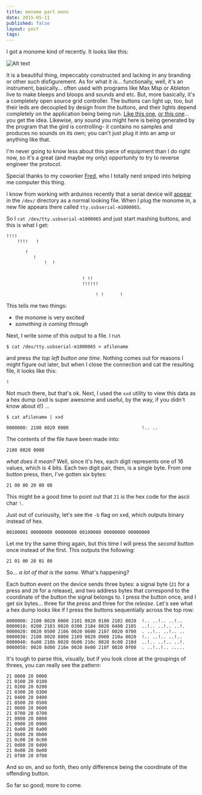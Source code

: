 ```yaml
---
title: monome part mono
date: 2015-05-11
published: false
layout: post
tags:
---
```


I got a monome kind of recently. It looks like this:

![Alt text](https://scontent.cdninstagram.com/hphotos-xfa1/t51.2885-15/11033021_390158761163593_1296814895_n.jpg)

It is a beautiful thing, impeccably constructed and lacking in any branding or other such disfigurement. As for what it _is_... functionally, well, it's an instrument, basically... often used with programs like Max Msp or Ableton live to make bleeps and bloops and sounds and etc. But, more basically, it's a completely open source grid controller. The buttons can light up, too, but their leds are decoupled by design from the buttons, and their lights depend completely on the application being being run. [Like this one](https://vimeo.com/320666), [or this one](https://vimeo.com/119886326)... you get the idea. Likewise, any sound you might here is being generated by the program that the gird is controlling- it contains no samples and produces no sounds on its own; you can't just plug it into an amp or anything like that.

I'm never going to know less about this piece of equipment than I do right now, so it's a great (and maybe my only) opportunity to try to reverse engineer the protocol.

Special thanks to my coworker [Fred](https://twitter.com/phredward), who I totally nerd sniped into helping me computer this thing.

I know from working with arduinos recently that a serial device will [appear](http://en.wikipedia.org/wiki/Device\_file) in the `/dev/` directory as a normal looking file. When I plug the monome in, a new file appears there called `tty.usbserial-m1000065`.

So I `cat /dev/tty.usbserial-m1000065` and just start mashing buttons, and this is what I get:

```
!!!!
    !!!!   !

       !
          !
              !  !


                            ! !!
                            !!!!!!

                                 ! !      !
```

This tells me two things:

* the monome is very excited
* _something is coming through_

Next, I write some of this output to a file. I run

```
$ cat /dev/tty.usbserial-m1000065 > afilename
```
and press _the top left button one time_. Nothing comes out for reasons I might figure out later, but when I close the connection and cat the resulting file, it looks like this:

```
!
```

Not much there, but that's ok. Next, I used the `xxd` utility to view this data as a hex dump (xxd is super awesome and useful, by the way, if you didn't know about it!) ...

```
$ cat afilename | xxd

0000000: 2100 0020 0000                           !.. ..
```

The contents of the file have been made into:

```
2100 0020 0000
```

_what does it mean?_ Well, since it's hex, each digit represents one of 16 values, which is 4 bits. Each two digit pair, then, is a single byte. From one button press, then, I've gotten six bytes:

```
21 00 00 20 00 00
```

This might be a good time to point out that `21` is the hex code for the ascii char `!`.

Just out of curiousity, let's see the `-b` flag on xxd, which outputs binary instead of hex.

```
00100001 00000000 00000000 00100000 00000000 00000000
```

Let me try the same thing again, but this time I will press the _second_ button once instead of the first. This outputs the following:

```
21 01 00 20 01 00
```

So... _a lot of that is the same._ What's happening?

Each button event on the device sends three bytes: a signal byte (`21` for a press and `20` for a release), and two address bytes that correspond to the coordinate of the button the signal belongs to. I press the button once, and I get six bytes... three for the _press_ and three for the _release_. Let's see what a hex dump looks like if I press the buttons sequentially across the top row:

```
0000000: 2100 0020 0000 2101 0020 0100 2102 0020  !.. ..!.. ..!..
0000010: 0200 2103 0020 0300 2104 0020 0400 2105  ..!.. ..!.. ..!.
0000020: 0020 0500 2106 0020 0600 2107 0020 0700  . ..!.. ..!.. ..
0000030: 2108 0020 0800 2109 0020 0900 210a 0020  !.. ..!.. ..!..
0000040: 0a00 210b 0020 0b00 210c 0020 0c00 210d  ..!.. ..!.. ..!.
0000050: 0020 0d00 210e 0020 0e00 210f 0020 0f00  . ..!..!.. .....
```

It's tough to parse this, visually, but if you look close at the groupings of threes, you can really see the pattern:

```
21 0000 20 0000
21 0100 20 0100
21 0200 20 0200
21 0300 20 0300
21 0400 20 0400
21 0500 20 0500
21 0600 20 0600
21 0700 20 0700
21 0800 20 0800
21 0900 20 0900
21 0a00 20 0a00
21 0b00 20 0b00
21 0c00 20 0c00
21 0d00 20 0d00
21 0e00 20 0e00
21 0f00 20 0f00
```
And so on, and so forth, theo only difference being the coordinate of the offending button.

So far so good; more to come.
